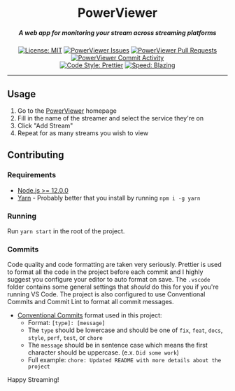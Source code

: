 <div align="center">
  <h1>PowerViewer</h1>
  <h5>A web app for monitoring your stream across streaming platforms</h5>
</div>

<div align="center">

[![License: MIT](https://img.shields.io/github/license/KasimAhmic/PowerViewer)](https://github.com/KasimAhmic/PowerViewer/blob/main/LICENSE)
[![PowerViewer Issues](https://img.shields.io/github/issues/KasimAhmic/PowerViewer)](https://github.com/KasimAhmic/PowerViewer/issues)
[![PowerViewer Pull Requests](https://img.shields.io/github/issues-pr/KasimAhmic/PowerViewer)](https://github.com/KasimAhmic/PowerViewer/pulls)
[![PowerViewer Commit Activity](https://img.shields.io/github/commit-activity/w/KasimAhmic/PowerViewer)](https://github.com/KasimAhmic/PowerViewer/commits/main)
<br />
[![Code Style: Prettier](https://img.shields.io/badge/code_style-prettier-ff69b4.svg)](https://github.com/prettier/prettier)
[![Speed: Blazing](https://img.shields.io/badge/speed-blazing%20%F0%9F%94%A5-brightgreen.svg)](https://twitter.com/acdlite/status/974390255393505280)

</div>

---

## Usage

1. Go to the [PowerViewer](https://kasimahmic.github.io/PowerViewer) homepage
2. Fill in the name of the streamer and select the service they're on
3. Click "Add Stream"
4. Repeat for as many streams you wish to view

## Contributing

### Requirements

- [Node.js >= 12.0.0](https://nodejs.org/en/download/)
- [Yarn](https://classic.yarnpkg.com/lang/en/docs/install/) - Probably better that you install by running `npm i -g yarn`

### Running

Run `yarn start` in the root of the project.

### Commits

Code quality and code formatting are taken very seriously. Prettier is used to format all the code in the project before each commit and I highly suggest you configure your editor to auto format on save. The `.vscode` folder contains some general settings that _should_ do this for you if you're running VS Code. The project is also configured to use Conventional Commits and Commit Lint to format all commit messages.

- [Conventional Commits](https://www.conventionalcommits.org/en/v1.0.0/#summary) format used in this project:
    - Format: `[type]: [message]`
    - The `type` should be lowercase and should be one of `fix`, `feat`, `docs`, `style`, `perf`, `test`, or `chore`
    - The `message` should be in sentence case which means the first character should be uppercase. (e.x. `Did some work`)
    - Full example: `chore: Updated README with more details about the project`

Happy Streaming!
